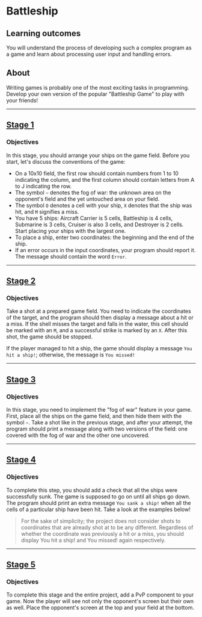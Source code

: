 # Battleship
## Learning outcomes
You will understand the process of developing such a complex program as a game and learn about processing user input and handling errors.

## About
Writing games is probably one of the most exciting tasks in programming. Develop your own version of the popular "Battleship Game" to play with your friends!

---

## [Stage 1](https://hyperskill.org/projects/125/stages/663/implement)
### Objectives

In this stage, you should arrange your ships on the game field. Before you start, let's discuss the conventions of the game:

* On a 10x10 field, the first row should contain numbers from 1 to 10 indicating the column, and the first column should contain letters from A to J indicating the row.
* The symbol `~` denotes the fog of war: the unknown area on the opponent's field and the yet untouched area on your field.
* The symbol `O` denotes a cell with your ship, `X` denotes that the ship was hit, and `M` signifies a miss.
* You have 5 ships: Aircraft Carrier is 5 cells, Battleship is 4 cells, Submarine is 3 cells, Cruiser is also 3 cells, and Destroyer is 2 cells. Start placing your ships with the largest one.
* To place a ship, enter two coordinates: the beginning and the end of the ship.
* If an error occurs in the input coordinates, your program should report it. The message should contain the word `Error`.

---

## [Stage 2](https://hyperskill.org/projects/125/stages/664/implement)
### Objectives

Take a shot at a prepared game field. You need to indicate the coordinates of the target, and the program should then display a message about a hit or a miss. If the shell misses the target and falls in the water, this cell should be marked with an `M`, and a successful strike is marked by an `X`. After this shot, the game should be stopped.

If the player managed to hit a ship, the game should display a message `You hit a ship!`; otherwise, the message is `You missed!`

---

## [Stage 3](https://hyperskill.org/projects/125/stages/665/implement)
### Objectives

In this stage, you need to implement the "fog of war" feature in your game. First, place all the ships on the game field, and then hide them with the symbol `~`. Take a shot like in the previous stage, and after your attempt, the program should print a message along with two versions of the field: one covered with the fog of war and the other one uncovered.

---

## [Stage 4](https://hyperskill.org/projects/125/stages/666/implement)
### Objectives
To complete this step, you should add a check that all the ships were successfully sunk. The game is supposed to go on until all ships go down. The program should print an extra message `You sank a ship!` when all the cells of a particular ship have been hit. Take a look at the examples below!

> For the sake of simplicity; the project does not consider shots to coordinates that are already shot at to be any different. Regardless of whether the coordinate was previously a hit or a miss, you should display You hit a ship! and You missed! again respectively.

---

## [Stage 5](https://hyperskill.org/projects/125/stages/667/implement)
### Objectives

To complete this stage and the entire project, add a PvP component to your game. Now the player will see not only the opponent's screen but their own as well. Place the opponent's screen at the top and your field at the bottom.
